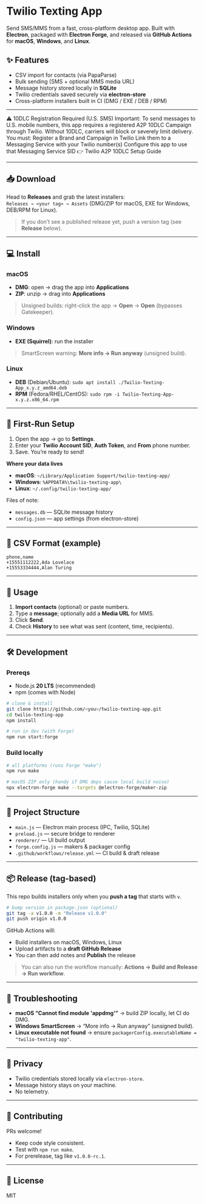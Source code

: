 # Twilio Texting App

Send SMS/MMS from a fast, cross-platform desktop app. 
Built with **Electron**, packaged with **Electron Forge**, and released via **GitHub Actions** for **macOS**, **Windows**, and **Linux**.

## ✨ Features
- CSV import for contacts (via PapaParse)
- Bulk sending (SMS + optional MMS media URL)
- Message history stored locally in **SQLite**
- Twilio credentials saved securely via **electron-store**
- Cross-platform installers built in CI (DMG / EXE / DEB / RPM)

---

⚠️ 10DLC Registration Required (U.S. SMS)
Important: To send messages to U.S. mobile numbers, this app requires a registered A2P 10DLC Campaign through Twilio.
Without 10DLC, carriers will block or severely limit delivery.
You must:
Register a Brand and Campaign in Twilio
Link them to a Messaging Service with your Twilio number(s)
Configure this app to use that Messaging Service SID
👉 Twilio A2P 10DLC Setup Guide

---

## 📥 Download
Head to **Releases** and grab the latest installers:  
`Releases → <your tag> → Assets` (DMG/ZIP for macOS, EXE for Windows, DEB/RPM for Linux).

> If you don’t see a published release yet, push a version tag (see **Release** below).

---

## 💻 Install

### macOS
- **DMG**: open → drag the app into **Applications**  
- **ZIP**: unzip → drag into **Applications**  
> Unsigned builds: right-click the app → **Open** → **Open** (bypasses Gatekeeper).

### Windows
- **EXE (Squirrel)**: run the installer  
> SmartScreen warning: **More info → Run anyway** (unsigned build).

### Linux
- **DEB** (Debian/Ubuntu): `sudo apt install ./Twilio-Texting-App_x.y.z_amd64.deb`  
- **RPM** (Fedora/RHEL/CentOS): `sudo rpm -i Twilio-Texting-App-x.y.z.x86_64.rpm`

---

## 🚀 First-Run Setup
1. Open the app → go to **Settings**.
2. Enter your **Twilio Account SID**, **Auth Token**, and **From** phone number.
3. Save. You’re ready to send!

**Where your data lives**
- **macOS**: `~/Library/Application Support/twilio-texting-app/`
- **Windows**: `%APPDATA%\twilio-texting-app\`
- **Linux**: `~/.config/twilio-texting-app/`

Files of note:
- `messages.db` — SQLite message history
- `config.json` — app settings (from electron-store)

---

## 📄 CSV Format (example)
```csv
phone,name
+15551112222,Ada Lovelace
+15553334444,Alan Turing
```

---

## 🧭 Usage
1. **Import contacts** (optional) or paste numbers.
2. Type a **message**; optionally add a **Media URL** for MMS.
3. Click **Send**.  
4. Check **History** to see what was sent (content, time, recipients).

---

## 🛠 Development

### Prereqs
- Node.js **20 LTS** (recommended)
- npm (comes with Node)

```bash
# clone & install
git clone https://github.com/<you>/twilio-texting-app.git
cd twilio-texting-app
npm install

# run in dev (with Forge)
npm run start:forge
```

### Build locally
```bash
# all platforms (runs Forge "make")
npm run make

# macOS ZIP only (handy if DMG deps cause local build noise)
npx electron-forge make --targets @electron-forge/maker-zip
```

---

## 🧰 Project Structure
- `main.js` — Electron main process (IPC, Twilio, SQLite)
- `preload.js` — secure bridge to renderer
- `renderer/` — UI build output
- `forge.config.js` — makers & packager config
- `.github/workflows/release.yml` — CI build & draft release

---

## 📦 Release (tag-based)
This repo builds installers only when you **push a tag** that starts with `v`.

```bash
# bump version in package.json (optional)
git tag -a v1.0.0 -m "Release v1.0.0"
git push origin v1.0.0
```

GitHub Actions will:
- Build installers on macOS, Windows, Linux
- Upload artifacts to a **draft GitHub Release**
- You can then add notes and **Publish** the release

> You can also run the workflow manually: **Actions → Build and Release → Run workflow**.

---

## 🐞 Troubleshooting
- **macOS “Cannot find module 'appdmg'”** → build ZIP locally, let CI do DMG.
- **Windows SmartScreen** → “More info → Run anyway” (unsigned build).
- **Linux executable not found** → ensure `packagerConfig.executableName = "twilio-texting-app"`.

---

## 🔐 Privacy
- Twilio credentials stored locally via `electron-store`.
- Message history stays on your machine.
- No telemetry.

---

## 🤝 Contributing
PRs welcome!  
- Keep code style consistent.  
- Test with `npm run make`.  
- For prerelease, tag like `v1.0.0-rc.1`.

---

## 📜 License
MIT 
